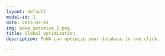 ```yaml
---
layout: default
modal-id: 1
date: 2015-02-01
img: powa_optimize_2.png
title: Global optimization
description: PoWA can optimize your database in one click.

---
```

